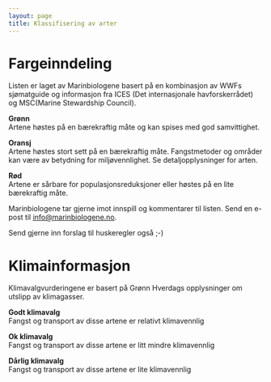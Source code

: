 ```yaml
---
layout: page
title: Klassifisering av arter
---
```

# Fargeinndeling

Listen er laget av Marinbiologene basert på en kombinasjon av WWFs sjømatguide og informasjon fra ICES (Det internasjonale havforskerrådet) og MSC(Marine Stewardship Council).

**Grønn**  
Artene høstes på en bærekraftig måte og kan spises med god samvittighet.

**Oransj**  
Artene høstes stort sett på en bærekraftig måte. Fangstmetoder og områder kan være av betydning for miljøvennlighet. Se detaljopplysninger for arten.

**Rød**  
Artene er sårbare for populasjonsreduksjoner eller høstes på en lite bærekraftig måte.

Marinbiologene tar gjerne imot innspill og kommentarer til listen. Send en e-post til [info@marinbiologene.no](mailto:info@marinbiologene.no).

Send gjerne inn forslag til huskeregler også ;-)

# Klimainformasjon

Klimavalgvurderingene er basert på Grønn Hverdags opplysninger om utslipp av klimagasser.

**Godt klimavalg**  
Fangst og transport av disse artene er relativt klimavennlig

**Ok klimavalg**  
Fangst og transport av disse artene er litt mindre klimavennlig

**Dårlig klimavalg**  
Fangst og transport av disse artene er lite klimavennlig
